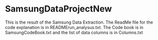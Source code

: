 # SamsungDataProjectNew
This is the result of the Samsung Data Extraction. The ReadMe file for the code explanation is in READMErun_analysus.txt. The Code book is in SamsungCodeBook.txt and the list of data columns is in Columns.txt
